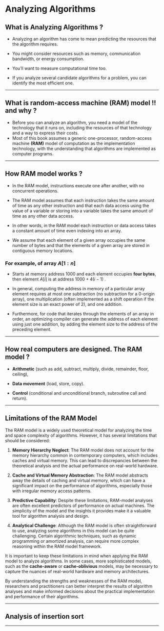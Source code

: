 # Analyzing Algorithms

## What is Analyzing Algorithms ?

 - Analyzing an algorithm has come to mean predicting the resources that the algorithm requires.

 - You might consider resources such as memory, communication bandwidth, or energy consumption.

 - You’ll want to measure computational time too.

 -  If you analyze several candidate algorithms for a problem, you can identify the most efficient one.

---
## What is  random-access machine (RAM) model !! and why ? 
 
 - Before you can analyze an algorithm, you need a model of the technology that it runs on, including the resources of that technology and a way to express their
costs.
 - Most of this book assumes a generic one-processor, random-access machine **(RAM)** model of computation as the implementation technology, with the
understanding that algorithms are implemented as computer programs.

---
## How RAM model works ? 
 
 - In the RAM model, instructions execute one after another, with no concurrent operations.
 
 - The RAM model assumes that each instruction takes the same amount of time as any other instruction and that each data access using the value of a variable or storing into a variable takes the same amount of time as any other data access.
 
 - In other words, in the RAM model each instruction or data access takes a constant amount of time even indexing into an array.

 - We assume that each element of a given array occupies the same number of bytes and that the elements of a given array are stored in contiguous memory locations. 
 
### For example, of array $A[1:n]$ 

 - Starts at memory address 1000 and each element occupies **four bytes**, then element $A[i]$ is at address $1000 + 4(i-1)$ .
 
 -  In general, computing the address in memory of a particular array element requires at most one subtraction (no subtraction for a 0-origin array), one multiplication (often implemented as a shift operation if the element size is an exact power of 2), and one addition.

 - Furthermore, for code that iterates through the elements of an array in order, an optimizing compiler can generate the address of each element using just one addition, by adding the element size to the address of the preceding element.

---

## How real computers are designed. The RAM model ?
 
- **Arithmetic** (such as add, subtract, multiply, divide, remainder, floor, ceiling), 

- **Data movement** (load, store, copy).

- **Control** (conditional and unconditional branch, subroutine call and return).

---

## Limitations of the RAM Model

 The RAM model is a widely used theoretical model for analyzing the time and space complexity of algorithms. However, it has several limitations that should be considered:

 1. **Memory Hierarchy Neglect**: The RAM model does not account for the memory hierarchy common in contemporary computers, which includes caches and virtual memory. This can lead to discrepancies between the theoretical analysis and the actual performance on real-world hardware.

 2. **Cache and Virtual Memory Abstraction**: The RAM model abstracts away the details of caching and virtual memory, which can have a significant impact on the performance of algorithms, especially those with irregular memory access patterns.

 3. **Predictive Capability**: Despite these limitations, RAM-model analyses are often excellent predictors of performance on actual machines. The simplicity of the model and the insights it provides make it a valuable tool for algorithm analysis and design.

 4. **Analytical Challenge**: Although the RAM model is often straightforward to use, analyzing some algorithms in this model can be quite challenging. Certain algorithmic techniques, such as dynamic programming or amortized analysis, can require more complex reasoning within the RAM model framework.

It is important to keep these limitations in mind when applying the RAM model to analyze algorithms. In some cases, more sophisticated models, such as the **cache-aware** or **cache-oblivious** models, may be necessary to capture the nuances of real-world hardware and memory architectures.

By understanding the strengths and weaknesses of the RAM model, researchers and practitioners can better interpret the results of algorithm analyses and make informed decisions about the practical implementation and performance of their algorithms.

---

## Analysis of insertion sort


---





